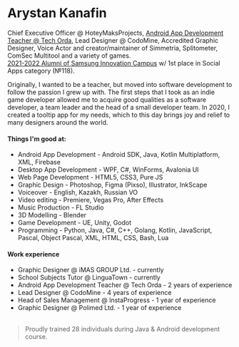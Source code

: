 <h1>Arystan Kanafin</h1>

Chief Executive Officer @ HoteyMaksProjects, <a href="https://astanahub.com/ru/techorda/course/232/">Android App Development Teacher @ Tech Orda</a>, Lead Designer @ CodoMine, Accredited Graphic Designer, Voice Actor and creator/maintainer of Simmetria, Splitometer, ComSec Multitool and a variety of games.
<br><a href="https://samsung-campus.kz/certificate">2021-2022 Alumni of Samsung Innovation Campus</a> w/ 1st place in Social Apps category (№118). 

Originally, I wanted to be a teacher, but moved into software development to follow the passion I grew up with. The first steps that I took as an indie game developer allowed me to acquire good qualities as a software developer, a team leader and the head of a small developer team. In 2020, I created a tooltip app for my needs, which to this day brings joy and relief to many designers around the world.

<h4>Things I'm good at:</h4>
<ul>
  <li>Android App Development - Android SDK, Java, Kotlin Multiplatform, XML, Firebase</li>
  <li>Desktop App Development - WPF, C#, WinForms, Avalonia UI</li>
  <li>Web Page Development - HTML5, CSS3, Pure JS</li>
  <li>Graphic Design - Photoshop, Figma (Pixso), Illustrator, InkScape</li>
  <li>Voiceover - English, Kazakh, Russian VO</li>
  <li>Video editing - Premiere, Vegas Pro, After Effects</li>
  <li>Music Production - FL Studio</li>
  <li>3D Modelling - Blender</li>
  <li>Game Development - UE, Unity, Godot</li>
  <li>Programming - Python, Java, C#, C++, Golang, Kotlin, JavaScript, Pascal, Object Pascal, XML, HTML, CSS, Bash, Lua</li>
</ul>

<h4>Work experience</h4>
<ul>
  <li>Graphic Designer @ iMAS GROUP Ltd. - currently</li>
  <li>School Subjects Tutor @ LinguaTown - currently</li>
  <li>Android App Development Teacher @ Tech Orda - 2 years of experience</li>
  <li>Lead Designer @ CodoMine - 4 years of experience</li>
  <li>Head of Sales Management @ InstaProgress - 1 year of experience</li>
  <li>Graphic Designer @ Polimed Ltd. - 1 year of experience</li>
  <br>
</ul>

> Proudly trained 28 individuals during Java & Android development course.
